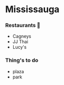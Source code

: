 # Mississauga

### Restaurants :pizza:
- Cagneys 
- JJ Thai
- Lucy's 
### Thing's to do
- plaza
- park
